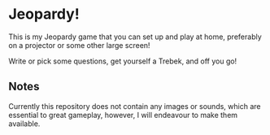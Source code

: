 # Jeopardy!

This is my Jeopardy game that you can set up and play at home, preferably on a projector or some other large screen!

Write or pick some questions, get yourself a Trebek, and off you go!

## Notes

Currently this repository does not contain any images or sounds, which are essential to great gameplay,
however, I will endeavour to make them available.
